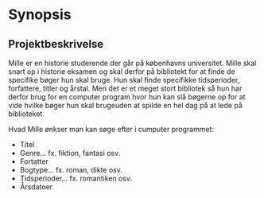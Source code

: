 # Synopsis
## Projektbeskrivelse 
 Mille er en historie studerende der går på københavns universitet. Mille skal snart op i historie eksamen og skal derfor på bibliotekt for at finde de specifike bøger hun skal bruge. Hun skal finde specifikke tidsperioder, forfattere, titler og årstal. Men det er et meget stort bibliotek så hun har derfor brug for en computer program hvor hun kan slå bøgerne op for at vide hvilke bøger hun skal brugeuden at spilde en hel dag på at lede på biblioteket.

 Hvad Mille ønkser man kan søge efter i cumputer programmet:
* Titel
* Genre... fx. fiktion, fantasi osv.
* Fortatter
* Bogtype... fx. roman, dikte osv.
* Tidsperioder... fx. romantiken osv.
* Årsdatoer 